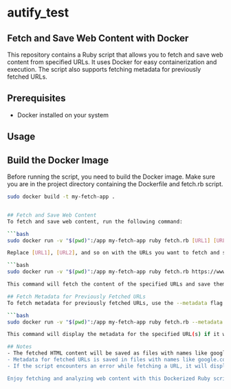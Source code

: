 # autify_test

## Fetch and Save Web Content with Docker
This repository contains a Ruby script that allows you to fetch and save web content from specified URLs. It uses Docker for easy containerization and execution. The script also supports fetching metadata for previously fetched URLs.

## Prerequisites
- Docker installed on your system

## Usage

## Build the Docker Image
Before running the script, you need to build the Docker image. Make sure you are in the project directory containing the Dockerfile and fetch.rb script.

```bash
sudo docker build -t my-fetch-app .


## Fetch and Save Web Content
To fetch and save web content, run the following command:

```bash
sudo docker run -v "$(pwd)":/app my-fetch-app ruby fetch.rb [URL1] [URL2] ...

Replace [URL1], [URL2], and so on with the URLs you want to fetch and save. For example:

```bash
sudo docker run -v "$(pwd)":/app my-fetch-app ruby fetch.rb https://www.google.com https://autify.com

This command will fetch the content of the specified URLs and save them as HTML files in the current directory.

## Fetch Metadata for Previously Fetched URLs
To fetch metadata for previously fetched URLs, use the --metadata flag followed by the URLs you want to fetch metadata for. For example:

```bash
sudo docker run -v "$(pwd)":/app my-fetch-app ruby fetch.rb --metadata https://www.google.com

This command will display the metadata for the specified URL(s) if it was previously fetched and saved.

## Notes
- The fetched HTML content will be saved as files with names like google.com.html, where the URL's host is used as the filename.
- Metadata for fetched URLs is saved in files with names like google.com.html.metadata.
- If the script encounters an error while fetching a URL, it will display an error message.

Enjoy fetching and analyzing web content with this Dockerized Ruby script!
